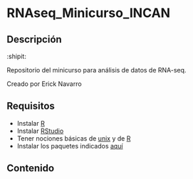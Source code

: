 # RNAseq_Minicurso_INCAN

## Descripción
:shipit:

Repositorio del minicurso para análisis de datos de RNA-seq. 

Creado por Erick Navarro

## Requisitos
- Instalar [R](https://cran.itam.mx)
- Instalar [RStudio](https://rstudio.com/products/rstudio/download/)
- Tener nociones básicas de [unix](https://github.com/griffithlab/rnaseq_tutorial/wiki/Unix-Bootcamp) y de [R](https://learn.datacamp.com/courses/free-introduction-to-r)
- Instalar los paquetes indicados [aquí](https://github.com/ErickNavarroD/RNAseq_Minicurso_INCAN/blob/main/Paquetes.R)

## Contenido
